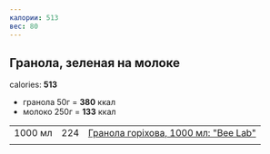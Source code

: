 ```yaml
---
калории: 513
вес: 80
---
```

## Гранола, зеленая на молоке
calories: **513**
- гранола 50г = **380** ккал
- молоко 250г = **133** ккал


|         |     |                                                                                                                                                                                                                                                                                                                     |
| ------- | --- | ------------------------------------------------------------------------------------------------------------------------------------------------------------------------------------------------------------------------------------------------------------------------------------------------------------------- |
| 1000 мл | 224 | [Гранола горіхова, 1000 мл: "Bee Lab" ](https://beelab.in.ua/ua/p1751567733-granola-orehovaya-1000.html?source=merchant_center&gad_source=1&gad_campaignid=17347526396&gbraid=0AAAAACMqPfH_pA8Rf7jf6CWfyCWDEjf6a&gclid=CjwKCAjw6NrBBhB6EiwAvnT_rusVW8EjO1VCJ1VFhxQ_7Cd2_w_5LwH6xrDbNMbGQF9NjrCozCfqjhoCU_gQAvD_BwE) |
|         |     |                                                                                                                                                                                                                                                                                                                     |
